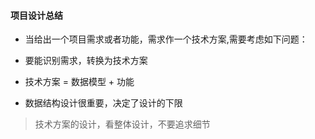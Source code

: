#### 项目设计总结  
+ 当给出一个项目需求或者功能，需求作一个技术方案,需要考虑如下问题：

+ 要能识别需求，转换为技术方案
+ 技术方案 = 数据模型 + 功能
+ 数据结构设计很重要，决定了设计的下限

> 技术方案的设计，看整体设计，不要追求细节

